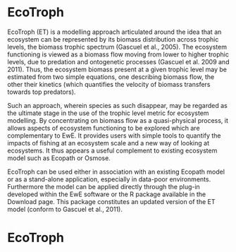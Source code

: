 # EcoTroph
EcoTroph (ET) is a modelling approach articulated around the idea that an ecosystem can be represented by its biomass distribution across trophic levels, the biomass trophic spectrum (Gascuel et al., 2005). The ecosystem functioning is viewed as a biomass flow moving from lower to higher trophic levels, due to predation and ontogenetic processes (Gascuel et al. 2009 and 2011). Thus, the ecosystem biomass present at a given trophic level may be estimated from two simple equations, one describing biomass flow, the other their kinetics (which quantifies the velocity of biomass transfers towards top predators).

Such an approach, wherein species as such disappear, may be regarded as the ultimate stage in the use of the trophic level metric for ecosystem modelling. By concentrating on biomass flow as a quasi-physical process, it allows aspects of ecosystem functioning to be explored which are complementary to EwE. It provides users with simple tools to quantify the impacts of fishing at an ecosystem scale and a new way of looking at ecosystems. It thus appears a useful complement to existing ecosystem model such as Ecopath or Osmose.

EcoTroph can be used either in association with an existing Ecopath model or as a stand-alone application, especially in data-poor environments. Furthermore the model can be applied directly through the plug-in developed within the EwE software or the R package available in the Download page. This package constitutes an updated version of the ET model (conform to Gascuel et al., 2011). 

# EcoTroph
